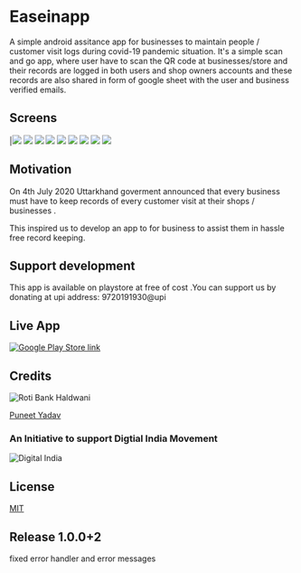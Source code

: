 # Easeinapp

A simple android assitance app for businesses to maintain people / customer visit logs during covid-19 pandemic situation.
It's a simple scan and go app, where user have to scan the QR code at businesses/store and their records are logged in both users and shop owners accounts and these records are also shared in form of google sheet with the  user and business verified emails.

## Screens

|![](screens/1.png)
![](screens/2.png)
![](screens/3.png)
![](screens/4.png)
![](screens/5.png)
![](screens/6.png)
![](screens/7.png)
![](screens/8.png)
![](screens/9.png)

## Motivation

On 4th July 2020 Uttarkhand goverment announced that every business must have to keep records of every customer visit at their shops / businesses .

This inspired us to develop an app to for business to assist them in hassle free record keeping.

## Support development
This app is available on playstore at free of cost .You can support us by donating at upi address: 9720191930@upi

## Live App

[![Google Play Store link](screens/google-play-badge.png)](https://play.google.com/store/apps/details?id=com.qubits.easeinapp.easeinapp)


## Credits

![Roti Bank Haldwani](screens/roti-bank.jpeg)

[Puneet Yadav](https://twitter.com/puneetyadavv)

### An Initiative to support Digtial India Movement

![Digital India](screens/Digital_India_logo.png)

## License

[MIT](https://choosealicense.com/licenses/mit/)

## Release 1.0.0+2
fixed error handler and error messages